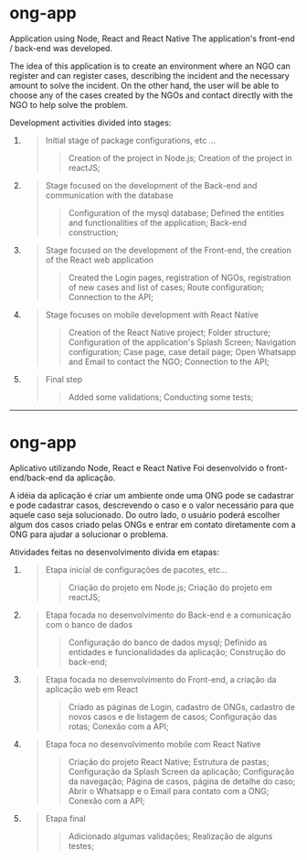 # ong-app
Application using Node, React and React Native
The application's front-end / back-end was developed.


The idea of this application is to create an environment where an NGO can register and can register cases, describing the incident and the necessary amount to solve the incident. On the other hand, the user will be able to choose any of the cases created by the NGOs and contact directly with the NGO to help solve the problem.



Development activities divided into stages:

1. > Initial stage of package configurations, etc ...
   >> Creation of the project in Node.js;
   >> Creation of the project in reactJS;
   
2. > Stage focused on the development of the Back-end and communication with the database
   >> Configuration of the mysql database;
   >> Defined the entities and functionalities of the application;
   >> Back-end construction;
  
3. > Stage focused on the development of the Front-end, the creation of the React web application
   >> Created the Login pages, registration of NGOs, registration of new cases and list of cases;
   >> Route configuration;
   >> Connection to the API;
   
4. > Stage focuses on mobile development with React Native
   >> Creation of the React Native project;
   >> Folder structure;
   >> Configuration of the application's Splash Screen;
   >> Navigation configuration;
   >> Case page, case detail page;
   >> Open Whatsapp and Email to contact the NGO;
   >> Connection to the API;
   
5. > Final step
   >> Added some validations;
   >> Conducting some tests;
   
   
---------------------------------------------------------------------------------------------------------------------------------------


# ong-app
Aplicativo utilizando Node, React e React Native
Foi desenvolvido o front-end/back-end da aplicação.


A idéia da aplicação é criar um ambiente onde uma ONG pode se cadastrar e pode cadastrar casos, descrevendo o caso e o valor necessário
para que aquele caso seja solucionado. Do outro lado, o usuário poderá escolher algum dos casos criado pelas ONGs e entrar em contato
diretamente com a ONG para ajudar a solucionar o problema.



Atividades feitas no desenvolvimento divida em etapas:

1. >Etapa inicial de configurações de pacotes, etc...
   >>Criação do projeto em Node.js;
   >>Criação do projeto em reactJS;
   
2. >Etapa focada no desenvolvimento do Back-end e a comunicação com o banco de dados
   >>Configuração do banco de dados mysql;
   >>Definido as entidades e funcionalidades da aplicação;
   >>Construção do back-end;
   
3. >Etapa focada no desenvolvimento do Front-end, a criação da aplicação web em React
   >>Criado as páginas de Login, cadastro de ONGs, cadastro de novos casos e de listagem de casos;
   >>Configuração das rotas;
   >>Conexão com a API;
   
4. >Etapa foca no desenvolvimento mobile com React Native
   >>Criação do projeto React Native;
   >>Estrutura de pastas;
   >>Configuração da Splash Screen da aplicação;
   >>Configuração da navegação;
   >>Página de casos, página de detalhe do caso;
   >>Abrir o Whatsapp e o Email para contato com a ONG;
   >>Conexão com a API;
   
5. >Etapa final
   >>Adicionado algumas validações;
   >>Realização de alguns testes;
